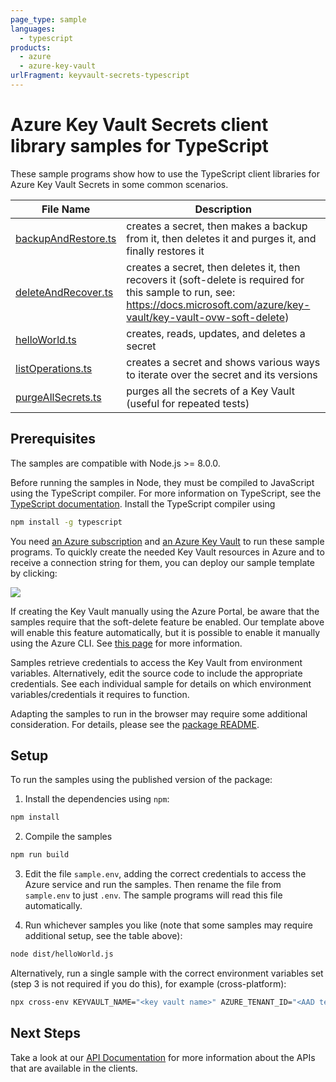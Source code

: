 ```yaml
---
page_type: sample
languages:
  - typescript
products:
  - azure
  - azure-key-vault
urlFragment: keyvault-secrets-typescript
---
```


# Azure Key Vault Secrets client library samples for TypeScript

These sample programs show how to use the TypeScript client libraries for Azure Key Vault Secrets in some common scenarios.

| **File Name**                           | **Description**                                                                                                                                                                 |
| --------------------------------------- | ------------------------------------------------------------------------------------------------------------------------------------------------------------------------------- |
| [backupAndRestore.ts][backupandrestore] | creates a secret, then makes a backup from it, then deletes it and purges it, and finally restores it                                                                           |
| [deleteAndRecover.ts][deleteandrecover] | creates a secret, then deletes it, then recovers it (soft-delete is required for this sample to run, see: https://docs.microsoft.com/azure/key-vault/key-vault-ovw-soft-delete) |
| [helloWorld.ts][helloworld]             | creates, reads, updates, and deletes a secret                                                                                                                                   |
| [listOperations.ts][listoperations]     | creates a secret and shows various ways to iterate over the secret and its versions                                                                                             |
| [purgeAllSecrets.ts][purgeallsecrets]   | purges all the secrets of a Key Vault (useful for repeated tests)                                                                                                               |

## Prerequisites

The samples are compatible with Node.js >= 8.0.0.

Before running the samples in Node, they must be compiled to JavaScript using the TypeScript compiler. For more information on TypeScript, see the [TypeScript documentation][typescript]. Install the TypeScript compiler using

```bash
npm install -g typescript
```

You need [an Azure subscription][freesub] and [an Azure Key Vault][azkeyvault] to run these sample programs. To quickly create the needed Key Vault resources in Azure and to receive a connection string for them, you can deploy our sample template by clicking:

[![](http://azuredeploy.net/deploybutton.png)](https://portal.azure.com/#create/Microsoft.Template/uri/https%3A%2F%2Fraw.githubusercontent.com%2FAzure%2Fazure-sdk-for-js%2Fmaster%2Fsdk%2Fkeyvault%2Ftest-resources.json)

If creating the Key Vault manually using the Azure Portal, be aware that the samples require that the soft-delete feature be enabled. Our template above will enable this feature automatically, but it is possible to enable it manually using the Azure CLI. See [this page][kvsoftdelete] for more information.

Samples retrieve credentials to access the Key Vault from environment variables. Alternatively, edit the source code to include the appropriate credentials. See each individual sample for details on which environment variables/credentials it requires to function.

Adapting the samples to run in the browser may require some additional consideration. For details, please see the [package README][package].

## Setup

To run the samples using the published version of the package:

1. Install the dependencies using `npm`:

```bash
npm install
```

2. Compile the samples

```bash
npm run build
```

3. Edit the file `sample.env`, adding the correct credentials to access the Azure service and run the samples. Then rename the file from `sample.env` to just `.env`. The sample programs will read this file automatically.

4. Run whichever samples you like (note that some samples may require additional setup, see the table above):

```bash
node dist/helloWorld.js
```

Alternatively, run a single sample with the correct environment variables set (step 3 is not required if you do this), for example (cross-platform):

```bash
npx cross-env KEYVAULT_NAME="<key vault name>" AZURE_TENANT_ID="<AAD tenant id>" AZURE_CLIENT_ID="<AAD client id>" AZURE_CLIENT_SECRET="<AAD client secret>" node dist/helloWorld.js
```

## Next Steps

Take a look at our [API Documentation][apiref] for more information about the APIs that are available in the clients.

[backupandrestore]: https://github.com/Azure/azure-sdk-for-js/blob/master/sdk/keyvault/keyvault-secrets/samples/typescript/src/backupAndRestore.ts
[deleteandrecover]: https://github.com/Azure/azure-sdk-for-js/blob/master/sdk/keyvault/keyvault-secrets/samples/typescript/src/deleteAndRecover.ts
[helloworld]: https://github.com/Azure/azure-sdk-for-js/blob/master/sdk/keyvault/keyvault-secrets/samples/typescript/src/helloWorld.ts
[listoperations]: https://github.com/Azure/azure-sdk-for-js/blob/master/sdk/keyvault/keyvault-secrets/samples/typescript/src/listOperations.ts
[purgeallsecrets]: https://github.com/Azure/azure-sdk-for-js/blob/master/sdk/keyvault/keyvault-secrets/samples/typescript/src/purgeAllSecrets.ts
[apiref]: https://docs.microsoft.com/javascript/api/@azure/keyvault-secrets
[azkeyvault]: https://docs.microsoft.com/azure/key-vault/quick-create-portal
[kvsoftdelete]: https://docs.microsoft.com/azure/key-vault/key-vault-soft-delete-cli
[freesub]: https://azure.microsoft.com/free/
[package]: https://github.com/Azure/azure-sdk-for-js/blob/master/sdk/keyvault/keyvault-secrets/README.md
[typescript]: https://www.typescriptlang.org/docs/home.html
